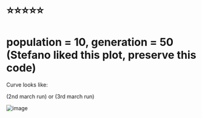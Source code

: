 # ⭐️⭐️⭐️⭐️⭐️
# population = 10, generation = 50 (Stefano liked this plot, preserve this code)

Curve looks like:

(2nd march run) or (3rd march run)

![image](https://user-images.githubusercontent.com/13884479/222801044-5a808218-2af5-4bde-800e-9050f78dca2a.png)

<!-- 

(5th march run)

![plot](https://user-images.githubusercontent.com/13884479/222978275-357e00fc-d879-4609-b4e4-e98470a823b3.png) -->
